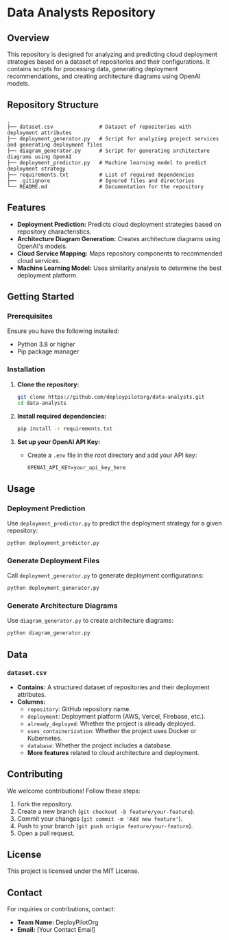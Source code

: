# Data Analysts Repository

## Overview
This repository is designed for analyzing and predicting cloud deployment strategies based on a dataset of repositories and their configurations. It contains scripts for processing data, generating deployment recommendations, and creating architecture diagrams using OpenAI models.

## Repository Structure

```
.
├── dataset.csv               # Dataset of repositories with deployment attributes
├── deployment_generator.py   # Script for analyzing project services and generating deployment files
├── diagram_generator.py      # Script for generating architecture diagrams using OpenAI
├── deployment_predictor.py   # Machine learning model to predict deployment strategy
├── requirements.txt          # List of required dependencies
├── .gitignore                # Ignored files and directories
└── README.md                 # Documentation for the repository
```

## Features
- **Deployment Prediction:** Predicts cloud deployment strategies based on repository characteristics.
- **Architecture Diagram Generation:** Creates architecture diagrams using OpenAI's models.
- **Cloud Service Mapping:** Maps repository components to recommended cloud services.
- **Machine Learning Model:** Uses similarity analysis to determine the best deployment platform.

## Getting Started

### Prerequisites
Ensure you have the following installed:
- Python 3.8 or higher
- Pip package manager

### Installation

1. **Clone the repository:**
   ```bash
   git clone https://github.com/deploypilotorg/data-analysts.git
   cd data-analysts
   ```

2. **Install required dependencies:**
   ```bash
   pip install -r requirements.txt
   ```

3. **Set up your OpenAI API Key:**
   - Create a `.env` file in the root directory and add your API key:
     ```
     OPENAI_API_KEY=your_api_key_here
     ```

## Usage

### Deployment Prediction
Use `deployment_predictor.py` to predict the deployment strategy for a given repository:
```bash
python deployment_predictor.py
```

### Generate Deployment Files
Call `deployment_generator.py` to generate deployment configurations:
```bash
python deployment_generator.py
```

### Generate Architecture Diagrams
Use `diagram_generator.py` to create architecture diagrams:
```bash
python diagram_generator.py
```

## Data

### `dataset.csv`
- **Contains:** A structured dataset of repositories and their deployment attributes.
- **Columns:**
  - `repository`: GitHub repository name.
  - `deployment`: Deployment platform (AWS, Vercel, Firebase, etc.).
  - `already_deployed`: Whether the project is already deployed.
  - `uses_containerization`: Whether the project uses Docker or Kubernetes.
  - `database`: Whether the project includes a database.
  - **More features** related to cloud architecture and deployment.

## Contributing
We welcome contributions! Follow these steps:
1. Fork the repository.
2. Create a new branch (`git checkout -b feature/your-feature`).
3. Commit your changes (`git commit -m 'Add new feature'`).
4. Push to your branch (`git push origin feature/your-feature`).
5. Open a pull request.

## License
This project is licensed under the MIT License.

## Contact
For inquiries or contributions, contact:
- **Team Name:** DeployPilotOrg
- **Email:** [Your Contact Email]
